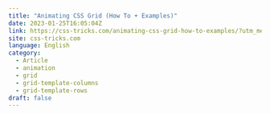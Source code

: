 ```yaml
---
title: "Animating CSS Grid (How To + Examples)"
date: 2023-01-25T16:05:04Z
link: https://css-tricks.com/animating-css-grid-how-to-examples/?utm_medium=RSS&utm_source=news.12bit.vn
site: css-tricks.com
language: English
category:
  - Article
  - animation
  - grid
  - grid-template-columns
  - grid-template-rows
draft: false
---
```

